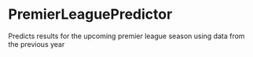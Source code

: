 # PremierLeaguePredictor
Predicts results for the upcoming premier league season using data from the previous year
